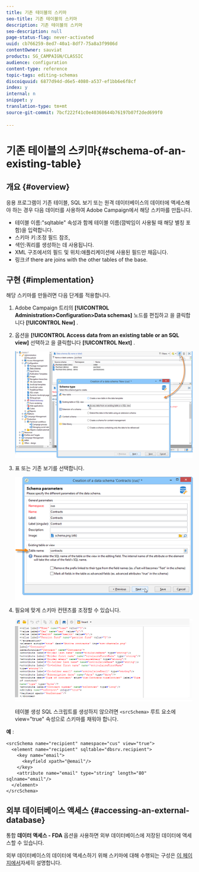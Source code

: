 ```yaml
---
title: 기존 테이블의 스키마
seo-title: 기존 테이블의 스키마
description: 기존 테이블의 스키마
seo-description: null
page-status-flag: never-activated
uuid: cb766259-8ed7-40a1-8df7-75a8a3f9986d
contentOwner: sauviat
products: SG_CAMPAIGN/CLASSIC
audience: configuration
content-type: reference
topic-tags: editing-schemas
discoiquuid: 6877d94d-d6e5-4080-a537-ef1bb6e6f8cf
index: y
internal: n
snippet: y
translation-type: tm+mt
source-git-commit: 7bcf222f41c0e40368644b76197b07f2ded699f0

---
```



# 기존 테이블의 스키마{#schema-of-an-existing-table}

## 개요 {#overview}

응용 프로그램이 기존 테이블, SQL 보기 또는 원격 데이터베이스의 데이터에 액세스해야 하는 경우 다음 데이터를 사용하여 Adobe Campaign에서 해당 스키마를 만듭니다.

* 테이블 이름:&quot;sqltable&quot; 속성과 함께 테이블 이름(깜박임이 사용될 때 해당 별칭 포함)을 입력합니다.
* 스키마 키:조정 필드 참조,
* 색인:쿼리를 생성하는 데 사용됩니다.
* XML 구조에서의 필드 및 위치:애플리케이션에 사용된 필드만 채웁니다.
* 링크:if there are joins with the other tables of the base.

## 구현 {#implementation}

해당 스키마를 만들려면 다음 단계를 적용합니다.

1. Adobe Campaign 트리의 **[!UICONTROL Administration>Configuration>Data schemas]** 노드를 편집하고 을 클릭합니다 **[!UICONTROL New]** .
1. 옵션을 **[!UICONTROL Access data from an existing table or an SQL view]** 선택하고 을 클릭합니다 **[!UICONTROL Next]** .

   ![](assets/s_ncs_configuration_extand_a_schema.png)

1. 표 또는 기존 보기를 선택합니다.

   ![](assets/s_ncs_configuration_select_table.png)

1. 필요에 맞게 스키마 컨텐츠를 조정할 수 있습니다.

   ![](assets/s_ncs_configuration_view_create_schema.png)

   테이블 생성 SQL 스크립트를 생성하지 않으려면 `<srcSchema>` 루트 요소에 view=&quot;true&quot; 속성으로 스키마를 채워야 합니다.

**예** :

```
<srcSchema name="recipient" namespace="cus" view="true">
  <element name="recipient" sqltable="dbsrv.recipient">
    <key name="email">
      <keyfield xpath="@email"/>
    </key>   
    <attribute name="email" type="string" length="80" sqlname="email"/>
  </element>
</srcSchema>
```

## 외부 데이터베이스 액세스 {#accessing-an-external-database}

통합 **데이터 액세스 - FDA** 옵션을 사용하면 외부 데이터베이스에 저장된 데이터에 액세스할 수 있습니다.

외부 데이터베이스의 데이터에 액세스하기 위해 스키마에 대해 수행되는 구성은 [이 페이지에서](../../platform/using/creating-data-schema.md)자세히 설명합니다.
